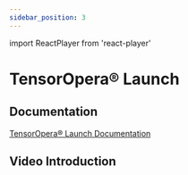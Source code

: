 ```yaml
---
sidebar_position: 3
---
```


import ReactPlayer from 'react-player'

# TensorOpera® Launch

## Documentation
[TensorOpera® Launch Documentation](./../launch/index.md)

## Video Introduction
<ReactPlayer playing controls url='https://tensoropera.ai/launch_v4.mp4' width="100%" height="528px"/>

